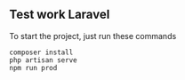 ## Test work Laravel

To start the project, just run these commands
```
composer install
php artisan serve
npm run prod
```

